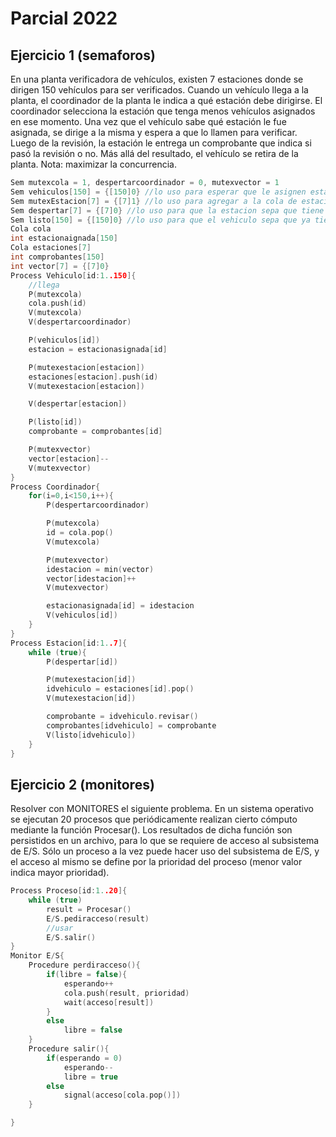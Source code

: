 # Parcial 2022
## Ejercicio 1 (semaforos)
En una planta verificadora de vehículos, existen 7 estaciones donde 
se dirigen 150 vehículos para ser verificados. Cuando un vehículo llega a la planta, el coordinador de la planta le 
indica a qué estación debe dirigirse. El coordinador selecciona la estación que tenga menos vehículos asignados en ese 
momento. Una vez que el vehículo sabe qué estación le fue asignada, se dirige a la misma y espera a que lo llamen 
para verificar. Luego de la revisión, la estación le entrega un comprobante que indica si pasó la revisión o no. Más allá 
del resultado, el vehículo se retira de la planta. Nota: maximizar la concurrencia.
```cpp
Sem mutexcola = 1, despertarcoordinador = 0, mutexvector = 1
Sem vehiculos[150] = {[150]0} //lo uso para esperar que le asignen estacion al vehiculo
Sem mutexEstacion[7] = {[7]1} //lo uso para agregar a la cola de estacion
Sem despertar[7] = {[7]0} //lo uso para que la estacion sepa que tiene un vehiculo esperando
Sem listo[150] = {[150]0} //lo uso para que el vehiculo sepa que ya tiene su comprobante
Cola cola
int estacionaignada[150]
Cola estaciones[7]
int comprobantes[150]
int vector[7] = {[7]0}
Process Vehiculo[id:1..150]{
    //llega
    P(mutexcola)
    cola.push(id)
    V(mutexcola)
    V(despertarcoordinador)

    P(vehiculos[id])
    estacion = estacionasignada[id]

    P(mutexestacion[estacion])
    estaciones[estacion].push(id)
    V(mutexestacion[estacion])

    V(despertar[estacion])

    P(listo[id])
    comprobante = comprobantes[id]

    P(mutexvector)
    vector[estacion]--
    V(mutexvector)
}
Process Coordinador{
    for(i=0,i<150,i++){
        P(despertarcoordinador)

        P(mutexcola)
        id = cola.pop()
        V(mutexcola)

        P(mutexvector)
        idestacion = min(vector)
        vector[idestacion]++
        V(mutexvector)

        estacionasignada[id] = idestacion
        V(vehiculos[id])
    }
}
Process Estacion[id:1..7]{
    while (true){
        P(despertar[id])

        P(mutexestacion[id])
        idvehiculo = estaciones[id].pop()
        V(mutexestacion[id])

        comprobante = idvehiculo.revisar()
        comprobantes[idvehiculo] = comprobante
        V(listo[idvehiculo])
    }
}
```
## Ejercicio 2 (monitores)
Resolver con MONITORES el siguiente problema. En un sistema operativo se ejecutan 20 procesos que 
periódicamente realizan cierto cómputo mediante la función Procesar(). Los resultados de dicha función son 
persistidos en un archivo, para lo que se requiere de acceso al subsistema de E/S. Sólo un proceso a la vez puede hacer 
uso del subsistema de E/S, y el acceso al mismo se define por la prioridad del proceso (menor valor indica mayor 
prioridad).
```cpp
Process Proceso[id:1..20]{
    while (true)
        result = Procesar()
        E/S.pediracceso(result)
        //usar
        E/S.salir()
}
Monitor E/S{
    Procedure perdiracceso(){
        if(libre = false){
            esperando++
            cola.push(result, prioridad)
            wait(acceso[result])
        }
        else
            libre = false        
    }
    Procedure salir(){
        if(esperando = 0)
            esperando--
            libre = true
        else
            signal(acceso[cola.pop()])
    }

}
```
